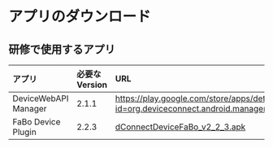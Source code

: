 # アプリのダウンロード

## 研修で使用するアプリ

|アプリ|必要なVersion|URL|
|:--|:--|:--|
| DeviceWebAPI Manager | 2.1.1 | https://play.google.com/store/apps/details?id=org.deviceconnect.android.manager |
| FaBo Device Plugin | 2.2.3 | [dConnectDeviceFaBo_v2_2_3.apk](http://www.fabo.io/deviceconnect/apk/dConnectDeviceFaBo_v2_2_3.apk) |
